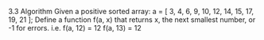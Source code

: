 3.3 Algorithm
Given a positive sorted array:
a = [ 3, 4, 6, 9, 10, 12, 14, 15, 17, 19, 21 ];
Define a function f(a, x) that returns x, the next smallest number, or -1 for errors.
i.e.
f(a, 12) = 12
f(a, 13) = 12